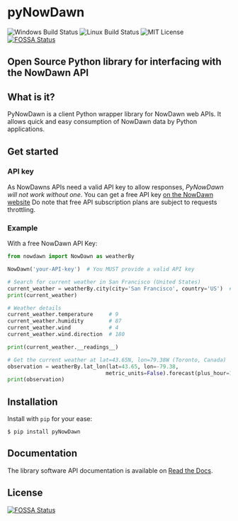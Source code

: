 # pyNowDawn

![Windows Build Status](https://github.com/Now-Dawn/pyNowDawn/workflows/Windows/badge.svg)
![Linux Build Status](https://github.com/Now-Dawn/pyNowDawn/workflows/Linux/badge.svg)
![MIT License](https://img.shields.io/github/license/Now-dawn/pyNowDawn)
[![FOSSA Status](https://app.fossa.com/api/projects/git%2Bgithub.com%2FNow-Dawn%2FpyNowDawn.svg?type=shield)](https://app.fossa.com/projects/git%2Bgithub.com%2FNow-Dawn%2FpyNowDawn?ref=badge_shield)

## Open Source Python library for interfacing with the NowDawn API

## What is it?

PyNowDawn is a client Python wrapper library for NowDawn web APIs. It allows quick and easy consumption of NowDawn data by Python applications.

## Get started

### API key

As NowDawns APIs need a valid API key to allow responses, *PyNowDawn will not work without one*.
You can get a free API key [on the NowDawn website](https://nowdawn.com/sign_up)
Do note that free API subscription plans are subject to requests throttling.

### Example

With a free NowDawn API Key:

```python
from nowdawn import NowDawn as weatherBy

NowDawn('your-API-key')  # You MUST provide a valid API key

# Search for current weather in San Francisco (United States)
current_weather = weatherBy.city(city='San Francisco', country='US')  # Defaults to current weather measurement
print(current_weather)

# Weather details
current_weather.temperature     # 9
current_weather.humidity        # 87
current_weather.wind            # 4
current_weather.wind.direction  # 180

print(current_weather.__readings__)

# Get the current weather at lat=43.65N, lon=79.38W (Toronto, Canada)
observation = weatherBy.lat_lon(lat=43.65, lon=-79.38,
                               metric_units=False).forecast(plus_hour=1)
print(observation)
```

##  Installation

Install with `pip` for your ease:

```shell
$ pip install pyNowDawn
```

## Documentation

The library software API documentation is available on [Read the Docs](https://pynowdawn.readthedocs.io/en/latest/).


## License
[![FOSSA Status](https://app.fossa.com/api/projects/git%2Bgithub.com%2FNow-Dawn%2FpyNowDawn.svg?type=large)](https://app.fossa.com/projects/git%2Bgithub.com%2FNow-Dawn%2FpyNowDawn?ref=badge_large)